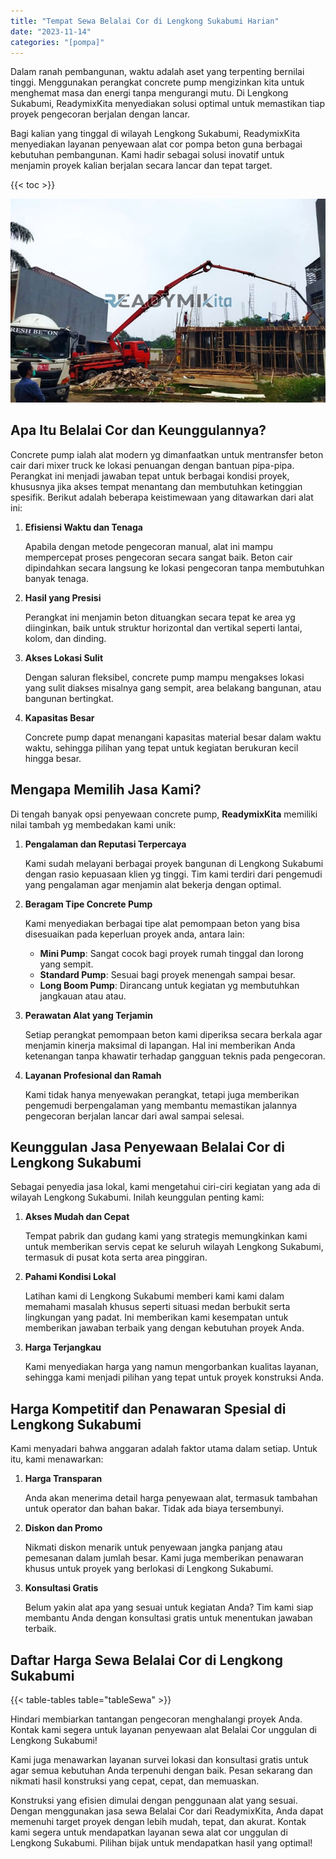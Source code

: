 ```yaml
---
title: "Tempat Sewa Belalai Cor di Lengkong Sukabumi Harian"
date: "2023-11-14"
categories: "[pompa]"
---
```


Dalam ranah pembangunan, waktu adalah aset yang terpenting bernilai tinggi. Menggunakan perangkat concrete pump mengizinkan kita untuk menghemat masa dan energi tanpa mengurangi mutu. Di Lengkong Sukabumi, ReadymixKita menyediakan solusi optimal untuk memastikan tiap proyek pengecoran berjalan dengan lancar.

Bagi kalian yang tinggal di wilayah Lengkong Sukabumi, ReadymixKita menyediakan layanan penyewaan alat cor pompa beton guna berbagai kebutuhan pembangunan. Kami hadir sebagai solusi inovatif untuk menjamin proyek kalian berjalan secara lancar dan tepat target.

{{< toc >}}

![Tempat Sewa Belalai Cor di Lengkong Sukabumi Harian](/images/pompa/sewa-pompa-16.jpg)

## Apa Itu Belalai Cor dan Keunggulannya?

Concrete pump ialah alat modern yg dimanfaatkan untuk mentransfer beton cair dari mixer truck ke lokasi penuangan dengan bantuan pipa-pipa. Perangkat ini menjadi jawaban tepat untuk berbagai kondisi proyek, khususnya jika akses tempat menantang dan membutuhkan ketinggian spesifik. Berikut adalah beberapa keistimewaan yang ditawarkan dari alat ini:

1. **Efisiensi Waktu dan Tenaga**

   Apabila dengan metode pengecoran manual, alat ini mampu mempercepat proses pengecoran secara sangat baik. Beton cair dipindahkan secara langsung ke lokasi pengecoran tanpa membutuhkan banyak tenaga.

2. **Hasil yang Presisi**

   Perangkat ini menjamin beton dituangkan secara tepat ke area yg diinginkan, baik untuk struktur horizontal dan vertikal seperti lantai, kolom, dan dinding.

3. **Akses Lokasi Sulit**

   Dengan saluran fleksibel, concrete pump mampu mengakses lokasi yang sulit diakses misalnya gang sempit, area belakang bangunan, atau bangunan bertingkat.

4. **Kapasitas Besar**

   Concrete pump dapat menangani kapasitas material besar dalam waktu waktu, sehingga pilihan yang tepat untuk kegiatan berukuran kecil hingga besar.

## Mengapa Memilih Jasa Kami?

Di tengah banyak opsi penyewaan concrete pump, **ReadymixKita** memiliki nilai tambah yg membedakan kami unik:

1. **Pengalaman dan Reputasi Terpercaya**

   Kami sudah melayani berbagai proyek bangunan di Lengkong Sukabumi dengan rasio kepuasaan klien yg tinggi. Tim kami terdiri dari pengemudi yang pengalaman agar menjamin alat bekerja dengan optimal.

2. **Beragam Tipe Concrete Pump**

   Kami menyediakan berbagai tipe alat pemompaan beton yang bisa disesuaikan pada keperluan proyek anda, antara lain:
   - **Mini Pump**: Sangat cocok bagi proyek rumah tinggal dan lorong yang sempit.
   - **Standard Pump**: Sesuai bagi proyek menengah sampai besar.
   - **Long Boom Pump**: Dirancang untuk kegiatan yg membutuhkan jangkauan atau atau.

3. **Perawatan Alat yang Terjamin**

   Setiap perangkat pemompaan beton kami diperiksa secara berkala agar menjamin kinerja maksimal di lapangan. Hal ini memberikan Anda ketenangan tanpa khawatir terhadap gangguan teknis pada pengecoran.

4. **Layanan Profesional dan Ramah**

   Kami tidak hanya menyewakan perangkat, tetapi juga memberikan pengemudi berpengalaman yang membantu memastikan jalannya pengecoran berjalan lancar dari awal sampai selesai.

## Keunggulan Jasa Penyewaan Belalai Cor di Lengkong Sukabumi

Sebagai penyedia jasa lokal, kami mengetahui ciri-ciri kegiatan yang ada di wilayah Lengkong Sukabumi. Inilah keunggulan penting kami:

1. **Akses Mudah dan Cepat**

   Tempat pabrik dan gudang kami yang strategis memungkinkan kami untuk memberikan servis cepat ke seluruh wilayah Lengkong Sukabumi, termasuk di pusat kota serta area pinggiran.

2. **Pahami Kondisi Lokal**

   Latihan kami di Lengkong Sukabumi memberi kami kami dalam memahami masalah khusus seperti situasi medan berbukit serta lingkungan yang padat. Ini memberikan kami kesempatan untuk memberikan jawaban terbaik yang dengan kebutuhan proyek Anda.

3. **Harga Terjangkau**

   Kami menyediakan harga yang namun mengorbankan kualitas layanan, sehingga kami menjadi pilihan yang tepat untuk proyek konstruksi Anda.

## Harga Kompetitif dan Penawaran Spesial di Lengkong Sukabumi

Kami menyadari bahwa anggaran adalah faktor utama dalam setiap. Untuk itu, kami menawarkan:

1. **Harga Transparan**

   Anda akan menerima detail harga penyewaan alat, termasuk tambahan untuk operator dan bahan bakar. Tidak ada biaya tersembunyi.

2. **Diskon dan Promo**

   Nikmati diskon menarik untuk penyewaan jangka panjang atau pemesanan dalam jumlah besar. Kami juga memberikan penawaran khusus untuk proyek yang berlokasi di Lengkong Sukabumi.

3. **Konsultasi Gratis**

   Belum yakin alat apa yang sesuai untuk kegiatan Anda? Tim kami siap membantu Anda dengan konsultasi gratis untuk menentukan jawaban terbaik.

## Daftar Harga Sewa Belalai Cor di Lengkong Sukabumi

{{< table-tables table="tableSewa" >}}

Hindari membiarkan tantangan pengecoran menghalangi proyek Anda. Kontak kami segera untuk layanan penyewaan alat Belalai Cor unggulan di Lengkong Sukabumi!

Kami juga menawarkan layanan survei lokasi dan konsultasi gratis untuk agar semua kebutuhan Anda terpenuhi dengan baik. Pesan sekarang dan nikmati hasil konstruksi yang cepat, cepat, dan memuaskan.

Konstruksi yang efisien dimulai dengan penggunaan alat yang sesuai. Dengan menggunakan jasa sewa Belalai Cor dari ReadymixKita, Anda dapat memenuhi target proyek dengan lebih mudah, tepat, dan akurat. Kontak kami segera untuk mendapatkan layanan sewa alat cor unggulan di Lengkong Sukabumi. Pilihan bijak untuk mendapatkan hasil yang optimal!